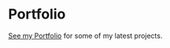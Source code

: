 # Portfolio


[See my Portfolio](https://ksmills88.github.io/KarinaMills/) for some of my latest projects.


